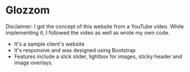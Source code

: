 # Glozzom

Disclaimer: I got the concept of this website from a YouTube video. While implementing it, I followed the video as well as wrote my own code.

- It's a sample client's website
- It's responsive and was designed using Bootstrap
- Features include a slick slider, lightbox for images, sticky header and image overlays.
